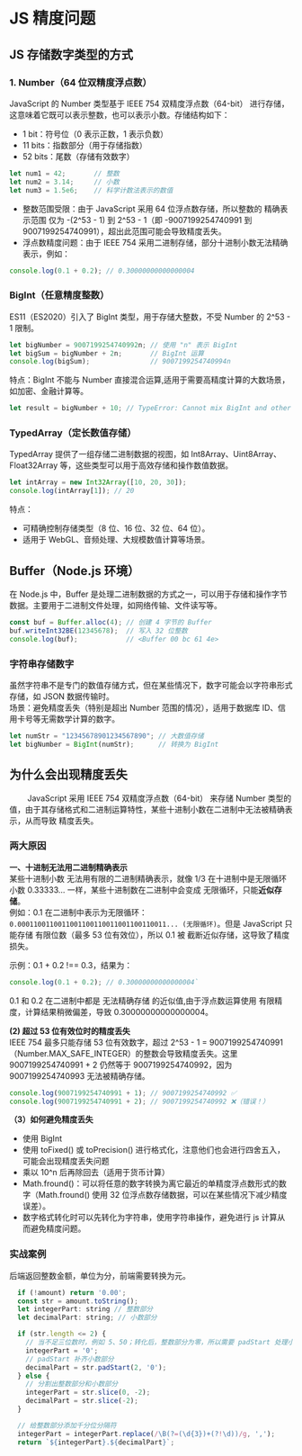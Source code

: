 <!--
 * @Author: qs
 * @Date: 2025-02-07 17:38:30
 * @LastEditTime: 2025-02-08 17:38:48
 * @LastEditors: qs
 * @Description:
 * @FilePath: /coderPanz.github.io/docs/js 精度问题.md
 *
-->

# JS 精度问题
## JS 存储数字类型的方式
### 1. Number（64 位双精度浮点数）
JavaScript 的 Number 类型基于 IEEE 754 双精度浮点数（64-bit） 进行存储，这意味着它既可以表示整数，也可以表示小数。存储结构如下：  
- 1 bit：符号位（0 表示正数，1 表示负数）
- 11 bits：指数部分（用于存储指数）
- 52 bits：尾数（存储有效数字）
```js
let num1 = 42;       // 整数
let num2 = 3.14;     // 小数
let num3 = 1.5e6;    // 科学计数法表示的数值
```

- 整数范围受限：由于 JavaScript 采用 64 位浮点数存储，所以整数的 精确表示范围 仅为 -(2^53 - 1) 到 2^53 - 1（即 -9007199254740991 到 9007199254740991），超出此范围可能会导致精度丢失。
- 浮点数精度问题：由于 IEEE 754 采用二进制存储，部分十进制小数无法精确表示，例如：
```js
console.log(0.1 + 0.2); // 0.30000000000000004
```

### BigInt（任意精度整数）
ES11（ES2020）引入了 BigInt 类型，用于存储大整数，不受 Number 的 2^53 - 1 限制。  
```js
let bigNumber = 9007199254740992n; // 使用 "n" 表示 BigInt
let bigSum = bigNumber + 2n;       // BigInt 运算
console.log(bigSum);               // 9007199254740994n
```
特点：BigInt 不能与 Number 直接混合运算,适用于需要高精度计算的大数场景，如加密、金融计算等。  
```js
let result = bigNumber + 10; // TypeError: Cannot mix BigInt and other types
```

###  TypedArray（定长数值存储）
TypedArray 提供了一组存储二进制数据的视图，如 Int8Array、Uint8Array、Float32Array 等，这些类型可以用于高效存储和操作数值数据。  
```js
let intArray = new Int32Array([10, 20, 30]);
console.log(intArray[1]); // 20
```
特点：
- 可精确控制存储类型（8 位、16 位、32 位、64 位）。
- 适用于 WebGL、音频处理、大规模数值计算等场景。

## Buffer（Node.js 环境）
在 Node.js 中，Buffer 是处理二进制数据的方式之一，可以用于存储和操作字节数据。主要用于二进制文件处理，如网络传输、文件读写等。  
```js
const buf = Buffer.alloc(4); // 创建 4 字节的 Buffer
buf.writeInt32BE(12345678);  // 写入 32 位整数
console.log(buf);            // <Buffer 00 bc 61 4e>
```

### 字符串存储数字
虽然字符串不是专门的数值存储方式，但在某些情况下，数字可能会以字符串形式存储，如 JSON 数据传输时。  
场景：避免精度丢失（特别是超出 Number 范围的情况），适用于数据库 ID、信用卡号等无需数学计算的数字。  
```js
let numStr = "12345678901234567890"; // 大数值存储
let bigNumber = BigInt(numStr);      // 转换为 BigInt
```

## 为什么会出现精度丢失
&emsp;&emsp; JavaScript 采用 IEEE 754 双精度浮点数（64-bit） 来存储 Number 类型的值，由于其存储格式和二进制运算特性，某些十进制小数在二进制中无法被精确表示，从而导致 精度丢失。  

### 两大原因
**一、十进制无法用二进制精确表示**  
某些十进制小数 无法用有限的二进制精确表示，就像 1/3 在十进制中是无限循环小数 0.33333... 一样，某些十进制数在二进制中会变成 无限循环，只能**近似存储**。  
例如：0.1 在二进制中表示为无限循环：`0.0001100110011001100110011001100110011... (无限循环)`。但是 JavaScript 只能存储 有限位数（最多 53 位有效位），所以 0.1 被 截断近似存储，这导致了精度损失。  

示例：0.1 + 0.2 !== 0.3，结果为：  
```js
console.log(0.1 + 0.2); // 0.30000000000000004`
```
0.1 和 0.2 在二进制中都是 无法精确存储 的近似值,由于浮点数运算使用 有限精度，计算结果稍微偏差，导致 0.30000000000000004。  


**(2) 超过 53 位有效位时的精度丢失**  
IEEE 754 最多只能存储 53 位有效数字，超过 2^53 - 1 = 9007199254740991（Number.MAX_SAFE_INTEGER）的整数会导致精度丢失。这里 9007199254740991 + 2 仍然等于 9007199254740992，因为 9007199254740993 无法被精确存储。  
```js
console.log(9007199254740991 + 1); // 9007199254740992 ✅
console.log(9007199254740991 + 2); // 9007199254740992 ❌（错误！）
```

**（3）如何避免精度丢失**  
- 使用 BigInt
- 使用 toFixed() 或 toPrecision() 进行格式化，注意他们也会进行四舍五入，可能会出现精度丢失问题
- 乘以 10^n 后再除回去（适用于货币计算）
- Math.fround()：可以将任意的数字转换为离它最近的单精度浮点数形式的数字（Math.fround() 使用 32 位浮点数存储数据，可以在某些情况下减少精度误差）。
- 数字格式转化时可以先转化为字符串，使用字符串操作，避免进行 js 计算从而避免精度问题。

### 实战案例
后端返回整数金额，单位为分，前端需要转换为元。  
```js
  if (!amount) return '0.00';
  const str = amount.toString();
  let integerPart: string // 整数部分
  let decimalPart: string; // 小数部分

  if (str.length <= 2) {
    // 当不足三位数时，例如 5、50；转化后，整数部分为零，所以需要 padStart 处理小数部分（5->0.05;50->0.50）
    integerPart = '0';
    // padStart 补齐小数部分
    decimalPart = str.padStart(2, '0');
  } else {
    // 分割出整数部分和小数部分
    integerPart = str.slice(0, -2);
    decimalPart = str.slice(-2);
  }

  // 给整数部分添加千分位分隔符
  integerPart = integerPart.replace(/\B(?=(\d{3})+(?!\d))/g, ',');
  return `${integerPart}.${decimalPart}`;
```



